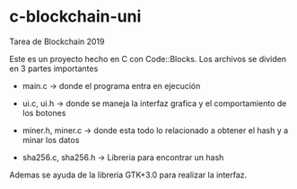 # c-blockchain-uni

Tarea de Blockchain 2019


Este es un proyecto hecho en C con Code::Blocks. Los archivos se dividen en 3 partes importantes


 - main.c              -> donde el programa entra en ejecución

 - ui.c, ui.h          -> donde se maneja la interfaz grafica y el comportamiento de los botones

 - miner.h, miner.c    -> donde esta todo lo relacionado a obtener el hash y a minar los datos

 - sha256.c, sha256.h  -> Libreria para encontrar un hash


Ademas se ayuda de la libreria GTK+3.0 para realizar la interfaz.
